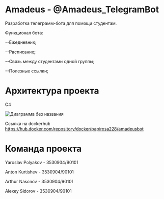 # Amadeus - @Amadeus_TelegramBot
Разработка телеграмм-бота для помощи студентам.

Функционал бота:

--Ежедневник;

--Расписание;

--Связь между студентами одной группы;

--Полезные ссылки;

# Архитектура проекта

С4

![Диаграмма без названия](https://user-images.githubusercontent.com/91844183/149617738-8082b4c3-9cfd-42cd-ba3c-ffb14cb9f201.png)

Ссылка на dockerhub https://hub.docker.com/repository/docker/papirosa228/amadeusbot

# Команда проекта
Yaroslav Polyakov - 3530904/90101

Anton Kurtishev - 3530904/90101

Arthur Nasonov - 3530904/90101

Alexey Sidorov - 3530904/90101
